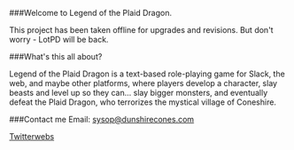 ###Welcome to Legend of the Plaid Dragon.

This project has been taken offline for upgrades and revisions. But don't worry - LotPD will be back.

###What's this all about?

Legend of the Plaid Dragon is a text-based role-playing game for Slack, the web, and maybe other platforms, where players develop a character, slay beasts and level up so they can... slay bigger monsters, and eventually defeat the Plaid Dragon, who terrorizes the mystical village of Coneshire.

###Contact me
Email: sysop@dunshirecones.com

[Twitterwebs](https://twitter.com/blairreeves)